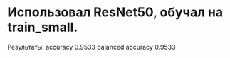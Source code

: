 # Использовал ResNet50, обучал на train_small.
Результаты:
accuracy 0.9533
balanced accuracy 0.9533
